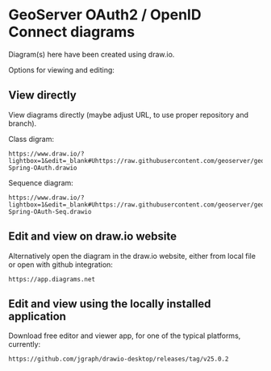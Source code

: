 # GeoServer OAuth2 / OpenID Connect diagrams

Diagram(s) here have been created using draw.io.

Options for viewing and editing:

## View directly

View diagrams directly (maybe adjust URL, to use proper repository and branch).

Class digram:

    https://www.draw.io/?lightbox=1&edit=_blank#Uhttps://raw.githubusercontent.com/geoserver/geoserver/refs/heads/main/src/community/security/oidc/doc/diagrams/GeoServer-Spring-OAuth.drawio

Sequence diagram:

    https://www.draw.io/?lightbox=1&edit=_blank#Uhttps://raw.githubusercontent.com/geoserver/geoserver/refs/heads/main/src/community/security/oidc/doc/diagrams/GeoServer-Spring-OAuth-Seq.drawio

## Edit and view on draw.io website

Alternatively open the diagram in the draw.io website, either from local file or open with github integration:

    https://app.diagrams.net

## Edit and view using the locally installed application

Download free editor and viewer app, for one of the typical platforms, currently:

    https://github.com/jgraph/drawio-desktop/releases/tag/v25.0.2
